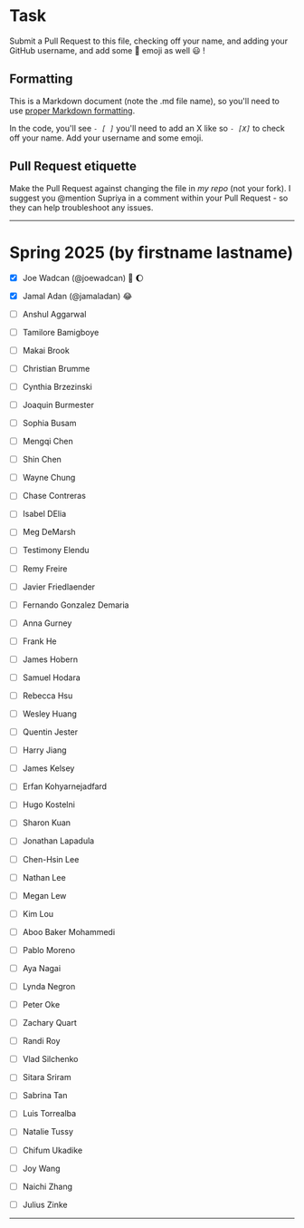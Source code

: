# Task
Submit a Pull Request to this file, checking off your name, and adding your GitHub username, and add some :rocket: emoji as well :smiley: ! 

## Formatting
This is a Markdown document (note the .md file name), so you'll need to use [proper Markdown formatting](https://help.github.com/articles/basic-writing-and-formatting-syntax/#task-lists). 

In the code, you'll see *`- [ ]`* you'll need to add an X like so *`- [X]`* to check off your name. Add your username and some emoji.

## Pull Request etiquette
Make the Pull Request against changing the file in _my repo_ (not your fork). I suggest you @mention Supriya  in a comment within your Pull Request - so they can help troubleshoot any issues.  

------------

# Spring 2025 (by firstname lastname)

- [X] Joe Wadcan (@joewadcan) 🚀 🌔
      
- [X] Jamal Adan (@jamaladan) 😂
      
- [ ] Anshul Aggarwal

- [ ] Tamilore Bamigboye

- [ ] Makai Brook

- [ ] Christian Brumme

- [ ] Cynthia Brzezinski

- [ ] Joaquin Burmester

- [ ] Sophia Busam

- [ ] Mengqi Chen

- [ ] Shin Chen

- [ ] Wayne Chung

- [ ] Chase Contreras

- [ ] Isabel DElia

- [ ] Meg DeMarsh

- [ ] Testimony Elendu

- [ ] Remy Freire

- [ ] Javier Friedlaender

- [ ] Fernando Gonzalez Demaria

- [ ] Anna Gurney

- [ ] Frank He

- [ ] James Hobern

- [ ] Samuel Hodara

- [ ] Rebecca Hsu

- [ ] Wesley Huang

- [ ] Quentin Jester

- [ ] Harry Jiang

- [ ] James Kelsey

- [ ] Erfan Kohyarnejadfard

- [ ] Hugo Kostelni

- [ ] Sharon Kuan

- [ ] Jonathan Lapadula

- [ ] Chen-Hsin Lee

- [ ] Nathan Lee

- [ ] Megan Lew

- [ ] Kim Lou

- [ ] Aboo Baker Mohammedi

- [ ] Pablo Moreno

- [ ] Aya Nagai

- [ ] Lynda Negron

- [ ] Peter Oke

- [ ] Zachary Quart

- [ ] Randi Roy

- [ ] Vlad Silchenko

- [ ] Sitara Sriram

- [ ] Sabrina Tan

- [ ] Luis Torrealba

- [ ] Natalie Tussy

- [ ] Chifum Ukadike

- [ ] Joy Wang

- [ ] Naichi Zhang

- [ ] Julius Zinke

-----------------



